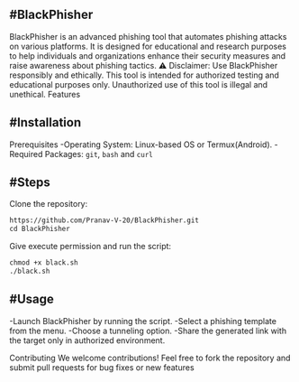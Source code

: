 #BlackPhisher
---
BlackPhisher is an advanced phishing tool that automates phishing attacks on various platforms. It is designed for educational and research purposes to help individuals and organizations enhance their security measures and raise awareness about phishing tactics.
⚠️ Disclaimer: Use BlackPhisher responsibly and ethically. This tool is intended for authorized testing and educational purposes only. Unauthorized use of this tool is illegal and unethical.
Features

#Installation
---
Prerequisites
-Operating System: Linux-based OS or Termux(Android).
-Required Packages: `git`, `bash` and `curl`

#Steps
---
Clone the repository:
```txt
https://github.com/Pranav-V-20/BlackPhisher.git
cd BlackPhisher  
```

Give execute permission and run the script:
```txt
chmod +x black.sh  
./black.sh  
```

#Usage
---
-Launch BlackPhisher by running the script.
-Select a phishing template from the menu.
-Choose a tunneling option.
-Share the generated link with the target only in authorized environment.

Contributing
We welcome contributions! Feel free to fork the repository and submit pull requests for bug fixes or new features
